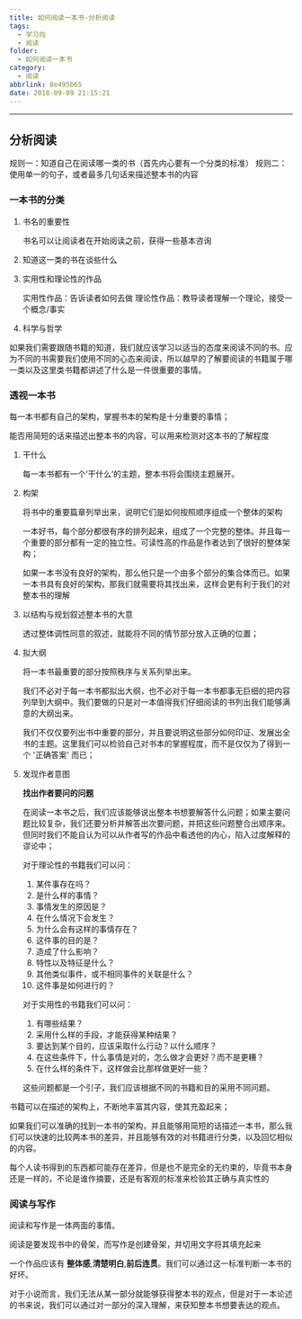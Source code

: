 ```yaml
---
title: 如何阅读一本书-分析阅读
tags:
  - 学习向
  - 阅读
folder:
  - 如何阅读一本书
category:
  - 阅读
abbrlink: 8e495b65
date: 2018-09-09 21:15:21
---
```


---

<!-- more -->

## 分析阅读

规则一：知道自己在阅读哪一类的书（首先内心要有一个分类的标准）
规则二：使用单一的句子，或者最多几句话来描述整本书的内容

### 一本书的分类

1. 书名的重要性

    书名可以让阅读者在开始阅读之前，获得一些基本咨询

2. 知道这一类的书在谈些什么

3. 实用性和理论性的作品

    实用性作品：告诉读者如何去做
    理论性作品：教导读者理解一个理论，接受一个概念/事实

4. 科学与哲学

如果我们需要跟随书籍的知道，我们就应该学习以适当的态度来阅读不同的书。应为不同的书需要我们使用不同的心态来阅读，所以越早的了解要阅读的书籍属于哪一类以及这里类书籍都讲述了什么是一件很重要的事情。

### 透视一本书

每一本书都有自己的架构，掌握书本的架构是十分重要的事情；

能否用简短的话来描述出整本书的内容，可以用来检测对这本书的了解程度

1. 干什么

    每一本书都有一个‘干什么’的主题，整本书将会围绕主题展开。

2. 构架

    将书中的重要篇章列举出来，说明它们是如何按照顺序组成一个整体的架构

    一本好书，每个部分都很有序的排列起来，组成了一个完整的整体。并且每一个重要的部分都有一定的独立性。可读性高的作品是作者达到了很好的整体架构；

    如果一本书没有良好的架构，那么他只是一个由多个部分的集合体而已。如果一本书具有良好的架构，那我们就需要将其找出来，这样会更有利于我们的对整本书的理解

3. 以结构与规划叙述整本书的大意

    透过整体调性同意的叙述，就能将不同的情节部分放入正确的位置；

4. 拟大纲

    将一本书最重要的部分按照秩序与关系列举出来。

    我们不必对于每一本书都拟出大纲，也不必对于每一本书都事无巨细的把内容列举到大纲中。我们要做的只是对一本值得我们仔细阅读的书列出我们能够满意的大纲出来。

    我们不仅仅要列出书中重要的部分，并且要说明这些部分如何印证、发展出全书的主题。这里我们可以检验自己对书本的掌握程度，而不是仅仅为了得到一个 '正确答案' 而已；

5. 发现作者意图

    **找出作者要问的问题**

    在阅读一本书之后，我们应该能够说出整本书想要解答什么问题；如果主要问题比较复杂，我们还要分析并解答出次要问题，并把这些问题整合出顺序来。但同时我们不能自认为可以从作者写的作品中看透他的内心，陷入过度解释的谬论中；

    对于理论性的书籍我们可以问：

    1. 某件事存在吗？
    2. 是什么样的事情？
    3. 事情发生的原因是？
    4. 在什么情况下会发生？
    5. 为什么会有这样的事情存在？
    6. 这件事的目的是？
    7. 造成了什么影响？
    8. 特性以及特征是什么？
    9. 其他类似事件，或不相同事件的关联是什么？
    10. 这件事是如何进行的？

    对于实用性的书籍我们可以问：

    1. 有哪些结果？
    2. 采用什么样的手段，才能获得某种结果？
    3. 要达到某个目的，应该采取什么行动？以什么顺序？
    4. 在这些条件下，什么事情是对的，怎么做才会更好？而不是更糟？
    5. 在什么样的条件下，这样做会比那样做更好一些？

    这些问题都是一个引子，我们应该根据不同的书籍和目的采用不同问题。

书籍可以在描述的架构上，不断地丰富其内容，使其充盈起来；

如果我们可以准确的找到一本书的架构，并且能够用简短的话描述一本书，那么我们可以快速的比较两本书的差异，并且能够有效的对书籍进行分类，以及回忆相似的内容。

每个人读书得到的东西都可能存在差异，但是也不是完全的无约束的，毕竟书本身还是一样的，不论是谁作摘要，还是有客观的标准来检验其正确与真实性的

### 阅读与写作

阅读和写作是一体两面的事情。

阅读是要发现书中的骨架，而写作是创建骨架，并切用文字将其填充起来

一个作品应该有 **整体感**,**清楚明白**,**前后连贯**。我们可以通过这一标准判断一本书的好坏。

对于小说而言，我们无法从某一部分就能够获得整本书的观点，但是对于一本论述的书来说，我们可以通过对一部分的深入理解，来获知整本书想要表达的观点。
